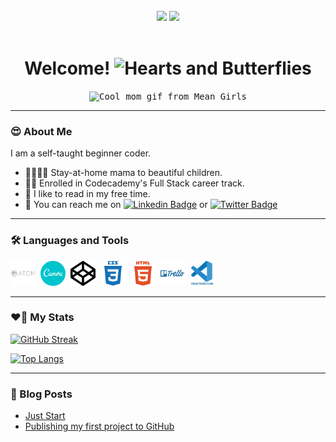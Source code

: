 <div id="header" align="center">
  <img src="https://media.giphy.com/media/hpXdHPfFI5wTABdDx9/giphy.gif" width="200" alt="">
  <div id="badges">
    <a href="https://www.linkedin.com/in/natashavankan/" target="_blank"><img src="https://img.shields.io/badge/LinkedIn-9cf?logo=linkedin&logoColor=ff69b4&style=plastic"></a>
    <a href="https://twitter.com/laladyvankan" target="_blank"><img src="https://img.shields.io/badge/Twitter-9cf?logo=twitter&logoColor=ff69b4&style=plastic"></a>
  </div>
  <img src="https://komarev.com/ghpvc/?username=ladyvankan&style=plastic&color=ff69b4" alt="">
  <h1>
    Welcome!
    <img src="https://media.giphy.com/media/m55nhkd9L6jrVaNxHC/giphy.gif" alt="Hearts and Butterflies" width="50">
  </h1>
</div>
 
 <div align="center">
  <kbd><img src="https://media.giphy.com/media/3otPoBRKROJl9UbqMM/giphy.gif" alt="Cool mom gif from Mean Girls"></kbd>
</div>

---

### 😍 About Me
I am a self-taught beginner coder.
- 👨‍👩‍👧‍👦 Stay-at-home mama to beautiful children.
- 👩‍💻 Enrolled in Codecademy's Full Stack career track.
- 📖 I like to read in my free time.
- 💌 You can reach me on [![Linkedin Badge](https://img.shields.io/badge/LinkedIn-9cf?logo=linkedin&logoColor=ff69b4&style=plastic)](https://www.linkedin.com/in/natashavankan/) or [![Twitter Badge](https://img.shields.io/badge/Twitter-9cf?logo=twitter&logoColor=ff69b4&style=plastic)](https://twitter.com/laladyvankan)

---

### 🛠️ Languages and Tools
<div>
  <img src="https://github.com/devicons/devicon/blob/master/icons/atom/atom-original-wordmark.svg" title="Atom" alt="Atom" width="40" height="40"/>&nbsp;
  <img src="https://github.com/devicons/devicon/blob/master/icons/canva/canva-original.svg" title="Canva" alt="Canva" width="40" height="40"/>&nbsp;
  <img src="https://github.com/devicons/devicon/blob/master/icons/codepen/codepen-plain.svg" title="Codepen" alt="Codepen" width="40" height="40"/>&nbsp;
  <img src="https://github.com/devicons/devicon/blob/master/icons/css3/css3-plain-wordmark.svg"  title="CSS3" alt="CSS" width="40" height="40"/>&nbsp;
  <img src="https://github.com/devicons/devicon/blob/master/icons/html5/html5-plain-wordmark.svg" title="HTML5" alt="HTML" width="40" height="40"/>&nbsp;
  <img src="https://github.com/devicons/devicon/blob/master/icons/trello/trello-plain-wordmark.svg" title="Trello" alt="Trello" width="40" height="40"/>&nbsp;
  <img src="https://github.com/devicons/devicon/blob/master/icons/vscode/vscode-original-wordmark.svg" title="VSCode" alt="VSCode" width="40" height="40"/>&nbsp;
</div>

---

### ❤️‍🔥 My Stats
[![GitHub Streak](http://github-readme-streak-stats.herokuapp.com?user=ladyvankan&theme=dracula&date_format=M%20j%5B%2C%20Y%5D)](https://git.io/streak-stats)
<!--[![GitHub Streak](http://github-readme-streak-stats.herokuapp.com?user=ladyvankan&theme=blueberry_duo&date_format=M%20j%5B%2C%20Y%5D&background=BE3572&stroke=000000&border=000000&ring=2AAACBAC&dates=0BF7FF&sideNums=FF09BB)](https://git.io/streak-stats)-->

[![Top Langs](https://github-readme-stats.vercel.app/api/top-langs/?username=ladyvankan&show_icons=true&theme=dracula)](https://github.com/anuraghazra/github-readme-stats)

---

### 📓 Blog Posts

<!-- BLOG-POST-LIST:START -->
- [Just Start](https://ladyvankan.wordpress.com/2022/06/03/just-start/)
- [Publishing my first project to GitHub](https://ladyvankan.wordpress.com/2022/05/27/does-this-work/)
<!-- BLOG-POST-LIST:END -->



<!--<img src="https://media.giphy.com/media/KE5qyapWk5nT4hi1Cg/giphy.gif" alt="" width="50">-->
<!--# ladyvankan.github.io-->
